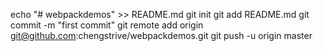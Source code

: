echo "# webpackdemos" >> README.md
git init
git add README.md
git commit -m "first commit"
git remote add origin git@github.com:chengstrive/webpackdemos.git
git push -u origin master
